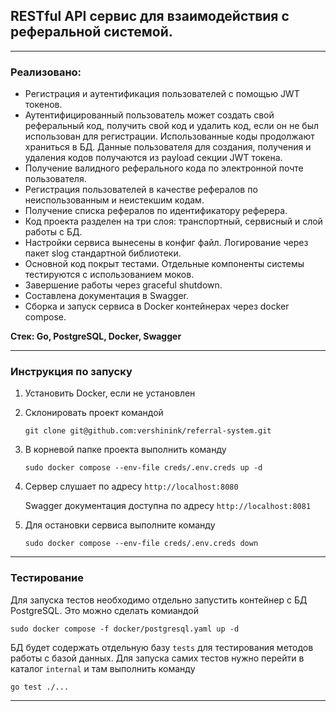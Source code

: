 ## RESTful API сервис для взаимодействия с реферальной системой.
***
### Реализовано:
- Регистрация и аутентификация пользователей с помощью JWT токенов.
- Аутентифицированный пользователь может создать свой реферальный код, получить свой код и удалить код, если он не был использован для регистрации.
Использованные коды продолжают храниться в БД. Данные пользователя для создания, получения и удаления кодов получаются из payload секции JWT токена. 
- Получение валидного реферального кода по электронной почте пользователя.
- Регистрация пользователей в качестве рефералов по неиспользованным и неистекшим кодам.
- Получение списка рефералов по идентификатору реферера.
- Код проекта разделен на три слоя: транспортный, сервисный и слой работы с БД.
- Настройки сервиса вынесены в конфиг файл. Логирование через пакет slog стандартной библиотеки.
- Основной код покрыт тестами. Отдельные компоненты системы тестируются с использованием моков.
- Завершение работы через graceful shutdown.
- Составлена документация в Swagger.
- Сборка и запуск сервиса в Docker контейнерах через docker compose.

**Стек: Go, PostgreSQL, Docker, Swagger**
***
### Инструкция по запуску
1) Установить Docker, если не установлен
2) Склонировать проект командой
   ```
   git clone git@github.com:vershinink/referral-system.git
   ```
3) В корневой папке проекта выполнить команду
   ```
   sudo docker compose --env-file creds/.env.creds up -d
   ```
4) Сервер слушает по адресу `http://localhost:8080`
   
   Swagger документация доступна по адресу `http://localhost:8081`
5) Для остановки сервиса выполните команду
   ```
   sudo docker compose --env-file creds/.env.creds down
   ```
***
### Тестирование
Для запуска тестов необходимо отдельно запустить контейнер с БД PostgreSQL. Это можно сделать комиандой
```
sudo docker compose -f docker/postgresql.yaml up -d
```
БД будет содержать отдельную базу `tests` для тестирования методов работы с базой данных.
Для запуска самих тестов нужно перейти в каталог `internal` и там выполнить команду
```
go test ./...
```
***

